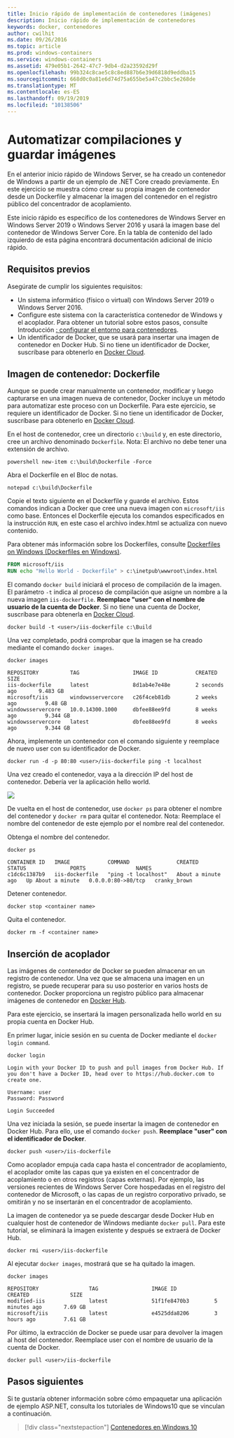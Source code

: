 ```yaml
---
title: Inicio rápido de implementación de contenedores (imágenes)
description: Inicio rápido de implementación de contenedores
keywords: docker, contenedores
author: cwilhit
ms.date: 09/26/2016
ms.topic: article
ms.prod: windows-containers
ms.service: windows-containers
ms.assetid: 479e05b1-2642-47c7-9db4-d2a23592d29f
ms.openlocfilehash: 99b324c8cae5c8c8ed887b6e39d6818d9eddba15
ms.sourcegitcommit: 668d0c0a81e6d74d75a655be5a47c2bbc5e268de
ms.translationtype: MT
ms.contentlocale: es-ES
ms.lasthandoff: 09/19/2019
ms.locfileid: "10138506"
---
```

# <a name="automating-builds-and-saving-images"></a>Automatizar compilaciones y guardar imágenes

En el anterior inicio rápido de Windows Server, se ha creado un contenedor de Windows a partir de un ejemplo de .NET Core creado previamente. En este ejercicio se muestra cómo crear su propia imagen de contenedor desde un Dockerfile y almacenar la imagen del contenedor en el registro público del concentrador de acoplamiento.

Este inicio rápido es específico de los contenedores de Windows Server en Windows Server 2019 o Windows Server 2016 y usará la imagen base del contenedor de Windows Server Core. En la tabla de contenido del lado izquierdo de esta página encontrará documentación adicional de inicio rápido.

## <a name="prerequisites"></a>Requisitos previos

Asegúrate de cumplir los siguientes requisitos:

- Un sistema informático (físico o virtual) con Windows Server 2019 o Windows Server 2016.
- Configure este sistema con la característica contenedor de Windows y el acoplador. Para obtener un tutorial sobre estos pasos, consulte Introducción [: configurar el entorno para contenedores](../quick-start/set-up-environment.md).
- Un identificador de Docker, que se usará para insertar una imagen de contenedor en Docker Hub. Si no tiene un identificador de Docker, suscríbase para obtenerlo en [Docker Cloud](https://cloud.docker.com/).

## <a name="container-image---dockerfile"></a>Imagen de contenedor: Dockerfile

Aunque se puede crear manualmente un contenedor, modificar y luego capturarse en una imagen nueva de contenedor, Docker incluye un método para automatizar este proceso con un Dockerfile. Para este ejercicio, se requiere un identificador de Docker. Si no tiene un identificador de Docker, suscríbase para obtenerlo en [Docker Cloud](https://cloud.docker.com/).

En el host de contenedor, cree un directorio `c:\build` y, en este directorio, cree un archivo denominado `Dockerfile`. Nota: El archivo no debe tener una extensión de archivo.

```console
powershell new-item c:\build\Dockerfile -Force
```

Abra el Dockerfile en el Bloc de notas.

```console
notepad c:\build\Dockerfile
```

Copie el texto siguiente en el Dockerfile y guarde el archivo. Estos comandos indican a Docker que cree una nueva imagen con `microsoft/iis` como base. Entonces el Dockerfile ejecuta los comandos especificados en la instrucción `RUN`, en este caso el archivo index.html se actualiza con nuevo contenido.

Para obtener más información sobre los Dockerfiles, consulte [Dockerfiles on Windows (Dockerfiles en Windows)](../manage-docker/manage-windows-dockerfile.md).

```dockerfile
FROM microsoft/iis
RUN echo "Hello World - Dockerfile" > c:\inetpub\wwwroot\index.html
```

El comando `docker build` iniciará el proceso de compilación de la imagen. El parámetro `-t` indica al proceso de compilación que asigne un nombre a la nueva imagen `iis-dockerfile`. **Reemplace "user" con el nombre de usuario de la cuenta de Docker**. Si no tiene una cuenta de Docker, suscríbase para obtenerla en [Docker Cloud](https://cloud.docker.com/).

```console
docker build -t <user>/iis-dockerfile c:\Build
```

Una vez completado, podrá comprobar que la imagen se ha creado mediante el comando `docker images`.

```console
docker images

REPOSITORY          TAG                 IMAGE ID            CREATED             SIZE
iis-dockerfile      latest              8d1ab4e7e48e        2 seconds ago       9.483 GB
microsoft/iis       windowsservercore   c26f4ceb81db        2 weeks ago         9.48 GB
windowsservercore   10.0.14300.1000     dbfee88ee9fd        8 weeks ago         9.344 GB
windowsservercore   latest              dbfee88ee9fd        8 weeks ago         9.344 GB
```

Ahora, implemente un contenedor con el comando siguiente y reemplace de nuevo user con su identificador de Docker.

```console
docker run -d -p 80:80 <user>/iis-dockerfile ping -t localhost
```

Una vez creado el contenedor, vaya a la dirección IP del host de contenedor. Debería ver la aplicación hello world.

![](media/dockerfile2.png)

De vuelta en el host de contenedor, use `docker ps` para obtener el nombre del contenedor y `docker rm` para quitar el contenedor. Nota: Reemplace el nombre del contenedor de este ejemplo por el nombre real del contenedor.

Obtenga el nombre del contenedor.

```console
docker ps

CONTAINER ID   IMAGE            COMMAND               CREATED              STATUS              PORTS                NAMES
c1dc6c1387b9   iis-dockerfile   "ping -t localhost"   About a minute ago   Up About a minute   0.0.0.0:80->80/tcp   cranky_brown
```

Detener contenedor.

```console
docker stop <container name>
```

Quita el contenedor.

```console
docker rm -f <container name>
```

## <a name="docker-push"></a>Inserción de acoplador

Las imágenes de contenedor de Docker se pueden almacenar en un registro de contenedor. Una vez que se almacena una imagen en un registro, se puede recuperar para su uso posterior en varios hosts de contenedor. Docker proporciona un registro público para almacenar imágenes de contenedor en [Docker Hub](https://hub.docker.com/).

Para este ejercicio, se insertará la imagen personalizada hello world en su propia cuenta en Docker Hub.

En primer lugar, inicie sesión en su cuenta de Docker mediante el `docker login command`.

```console
docker login

Login with your Docker ID to push and pull images from Docker Hub. If you don't have a Docker ID, head over to https://hub.docker.com to create one.

Username: user
Password: Password

Login Succeeded
```

Una vez iniciada la sesión, se puede insertar la imagen de contenedor en Docker Hub. Para ello, use el comando `docker push`. **Reemplace "user" con el identificador de Docker**. 

```console
docker push <user>/iis-dockerfile
```

Como acoplador empuja cada capa hasta el concentrador de acoplamiento, el acoplador omite las capas que ya existen en el concentrador de acoplamiento o en otros registros (capas externas).  Por ejemplo, las versiones recientes de Windows Server Core hospedadas en el registro del contenedor de Microsoft, o las capas de un registro corporativo privado, se omitirán y no se insertarán en el concentrador de acoplamiento.

La imagen de contenedor ya se puede descargar desde Docker Hub en cualquier host de contenedor de Windows mediante `docker pull`. Para este tutorial, se eliminará la imagen existente y después se extraerá de Docker Hub. 

```console
docker rmi <user>/iis-dockerfile
```

Al ejecutar `docker images`, mostrará que se ha quitado la imagen.

```console
docker images

REPOSITORY                TAG                 IMAGE ID            CREATED             SIZE
modified-iis              latest              51f1fe8470b3        5 minutes ago       7.69 GB
microsoft/iis             latest              e4525dda8206        3 hours ago         7.61 GB
```

Por último, la extracción de Docker se puede usar para devolver la imagen al host del contenedor. Reemplace user con el nombre de usuario de la cuenta de Docker. 

```
docker pull <user>/iis-dockerfile
```

## <a name="next-steps"></a>Pasos siguientes

Si te gustaría obtener información sobre cómo empaquetar una aplicación de ejemplo ASP.NET, consulta los tutoriales de Windows10 que se vinculan a continuación.

> [!div class="nextstepaction"]
> [Contenedores en Windows 10](set-up-environment.md?tabs=Windows-10-Client)
